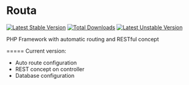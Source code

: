 Routa
========

[![Latest Stable Version](https://poser.pugx.org/crazenezz/routa/v/stable.svg)](https://packagist.org/packages/crazenezz/routa)
[![Total Downloads](https://poser.pugx.org/crazenezz/routa/downloads.svg)](https://packagist.org/packages/crazenezz/routa)
[![Latest Unstable Version](https://poser.pugx.org/crazenezz/routa/v/unstable.svg)](https://packagist.org/packages/crazenezz/routa)


PHP Framework with automatic routing and RESTful concept

=====
Current version:
- Auto route configuration
- REST concept on controller
- Database configuration